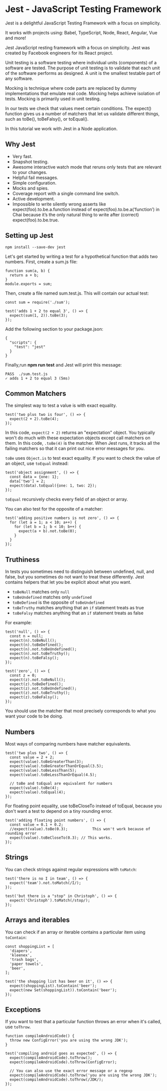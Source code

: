 <h1>Jest - JavaScript Testing Framework</h1>

Jest is a delightful JavaScript Testing Framework with a focus on simplicity.

It works with projects using: Babel, TypeScript, Node, React, Angular, Vue and more!

Jest JavaScript resting framework with a focus on simplicity. Jest was created by Facebook engineers for its React project.

Unit testing is a software testing where individual units (components) of a software are tested. The purpose of unit testing is to validate that each unit of the software performs as designed. A unit is the smallest testable part of any software.

Mocking is technique where code parts are replaced by dummy implementations that emulate real code. Mocking helps achieve isolation of tests. Mocking is primarily used in unit testing.

In our tests we check that values meet certain conditions. The expect() function gives us a number of matchers that let us validate different things, such as toBe(), toBeFalsy(), or toEqual().

In this tutorial we work with Jest in a Node application.

## Why Jest
* Very fast.
* Snapshot testing.
* Awesome interactive watch mode that reruns only tests that are relevant to your changes.
* Helpful fail messages.
* Simple configuration.
* Mocks and spies.
* Coverage report with a single command line switch.
* Active development.
* Impossible to write silently wrong asserts like expect(foo).to.be.a.function instead of expect(foo).to.be.a(‘function’) in Chai because it’s the only natural thing to write after (correct) expect(foo).to.be.true.

## Setting up Jest
```JS
npm install --save-dev jest
```
Let's get started by writing a test for a hypothetical function that adds two numbers. First, create a sum.js file:
```JS
function sum(a, b) {
  return a + b;
}
module.exports = sum;
```
Then, create a file named sum.test.js. This will contain our actual test:
```JS
const sum = require('./sum');

test('adds 1 + 2 to equal 3', () => {
  expect(sum(1, 2)).toBe(3);
});
```
Add the following section to your package.json:
```JS
{
  "scripts": {
    "test": "jest"
  }
}
```
Finally,run <strong>npm run test</strong> and Jest will print this message:
```JS
PASS  ./sum.test.js
✓ adds 1 + 2 to equal 3 (5ms)
```
## Common Matchers
The simplest way to test a value is with exact equality.
```JS
test('two plus two is four', () => {
  expect(2 + 2).toBe(4);
});
```
In this code, <code>expect(2 + 2)</code> returns an "expectation" object. You typically won't do much with these expectation objects except call matchers on them. In this code, <code>.toBe(4)</code> is the matcher. When Jest runs, it tracks all the failing matchers so that it can print out nice error messages for you.

<code>toBe</code> uses <code>Object.is</code> to test exact equality. If you want to check the value of an object, use <code>toEqual</code> instead:
```JS
test('object assignment', () => {
  const data = {one: 1};
  data['two'] = 2;
  expect(data).toEqual({one: 1, two: 2});
});
```
<code>toEqual</code> recursively checks every field of an object or array.

You can also test for the opposite of a matcher:
```JS
test('adding positive numbers is not zero', () => {
  for (let a = 1; a < 10; a++) {
    for (let b = 1; b < 10; b++) {
      expect(a + b).not.toBe(0);
    }
  }
});
```
## Truthiness
In tests you sometimes need to distinguish between undefined, null, and false, but you sometimes do not want to treat these differently. Jest contains helpers that let you be explicit about what you want.

* <code>toBeNull</code> matches only <code>null</code>
* <code>toBeUndefined</code> matches only <code>undefined</code>
* <code>toBeDefined</code> is the opposite of <code>toBeUndefined</code>
* <code>toBeTruthy</code> matches anything that an <code>if</code> statement treats as true
* <code>toBeFalsy</code> matches anything that an <code>if</code> statement treats as false

For example:
```JS
test('null', () => {
  const n = null;
  expect(n).toBeNull();
  expect(n).toBeDefined();
  expect(n).not.toBeUndefined();
  expect(n).not.toBeTruthy();
  expect(n).toBeFalsy();
});

test('zero', () => {
  const z = 0;
  expect(z).not.toBeNull();
  expect(z).toBeDefined();
  expect(z).not.toBeUndefined();
  expect(z).not.toBeTruthy();
  expect(z).toBeFalsy();
});
```
You should use the matcher that most precisely corresponds to what you want your code to be doing.
## Numbers
Most ways of comparing numbers have matcher equivalents.
```JS
test('two plus two', () => {
  const value = 2 + 2;
  expect(value).toBeGreaterThan(3);
  expect(value).toBeGreaterThanOrEqual(3.5);
  expect(value).toBeLessThan(5);
  expect(value).toBeLessThanOrEqual(4.5);

  // toBe and toEqual are equivalent for numbers
  expect(value).toBe(4);
  expect(value).toEqual(4);
});
```
For floating point equality, use toBeCloseTo instead of toEqual, because you don't want a test to depend on a tiny rounding error.
```JS
test('adding floating point numbers', () => {
  const value = 0.1 + 0.2;
  //expect(value).toBe(0.3);           This won't work because of rounding error
  expect(value).toBeCloseTo(0.3); // This works.
});
```
## Strings
You can check strings against regular expressions with <code>toMatch</code>:
```JS
test('there is no I in team', () => {
  expect('team').not.toMatch(/I/);
});

test('but there is a "stop" in Christoph', () => {
  expect('Christoph').toMatch(/stop/);
});
```
## Arrays and iterables
You can check if an array or iterable contains a particular item using <code>toContain</code>:
```JS
const shoppingList = [
  'diapers',
  'kleenex',
  'trash bags',
  'paper towels',
  'beer',
];

test('the shopping list has beer on it', () => {
  expect(shoppingList).toContain('beer');
  expect(new Set(shoppingList)).toContain('beer');
});
```
## Exceptions
If you want to test that a particular function throws an error when it's called, use <code>toThrow</code>.
```JS
function compileAndroidCode() {
  throw new ConfigError('you are using the wrong JDK');
}

test('compiling android goes as expected', () => {
  expect(compileAndroidCode).toThrow();
  expect(compileAndroidCode).toThrow(ConfigError);

  // You can also use the exact error message or a regexp
  expect(compileAndroidCode).toThrow('you are using the wrong JDK');
  expect(compileAndroidCode).toThrow(/JDK/);
});
```

